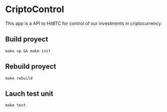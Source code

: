 # CriptoControl

This app is a API to HitBTC for control of our investments in criptocurrency.

## Build proyect

`make up && make init`

## Rebuild proyect

`make rebuild`

## Lauch test unit

`make test`
